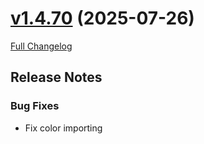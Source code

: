 # [v1.4.70](https://github.com/Krealle/Cell_UnitFrames/tree/v1.4.70) (2025-07-26)

[Full Changelog](https://github.com/Krealle/Cell_UnitFrames/compare/v1.4.69...v1.4.70)

## Release Notes

### Bug Fixes
- Fix color importing
